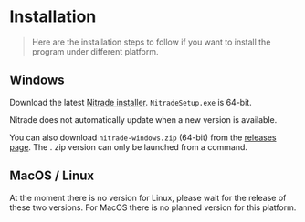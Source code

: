# Installation
> Here are the installation steps to follow if you want to install the program under different platform.

## Windows
Download the latest [Nitrade installer](https://github.com/KDUser12/Nitrade/releases/latest). `NitradeSetup.exe` is 64-bit.

Nitrade does not automatically update when a new version is available.

You can also download `nitrade-windows.zip` (64-bit) from the [releases page](https://github.com/KDUser12/Nitrade/releases/latest). The . zip version can only be launched from a command.

## MacOS / Linux
At the moment there is no version for Linux, please wait for the release of these two versions. For MacOS there is no planned version for this platform.
